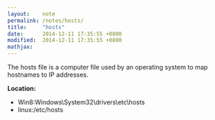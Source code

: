 ```yaml
---
layout:    note
permalink: /notes/hosts/
title:     "hosts"
date:      2014-12-11 17:35:55 +0800
modified:  2014-12-11 17:35:55 +0800
mathjax:
---
```


The hosts file is a computer file used by an operating system to map hostnames to IP addresses.

**Location:**

* Win8:Windows\System32\drivers\etc\hosts
* linux:/etc/hosts
